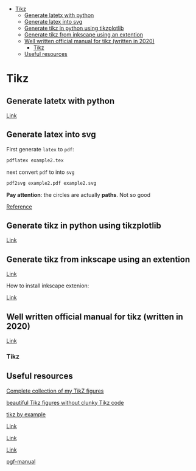 <!--ts-->
   * [Tikz](#tikz)
      * [Generate latetx with python](#generate-latetx-with-python)
      * [Generate latex into svg](#generate-latex-into-svg)
      * [Generate tikz in python using tikzplotlib](#generate-tikz-in-python-using-tikzplotlib)
      * [Generate tikz from inkscape using an extention](#generate-tikz-from-inkscape-using-an-extention)
      * [Well written official manual for tikz (written in 2020)](#well-written-official-manual-for-tikz-written-in-2020)
         * [Tikz](#tikz-1)
      * [Useful resources](#useful-resources)

<!-- Added by: gil_diy, at: Sat 20 Feb 2021 01:37:12 IST -->

<!--te-->

# Tikz


## Generate latetx with python

[Link](https://jeltef.github.io/PyLaTeX/current/examples/matplotlib_ex.html)

## Generate latex into svg

First generate `latex` to `pdf`:

```bash
pdflatex example2.tex 
```
next convert `pdf` to into `svg`

```bash
pdf2svg example2.pdf example2.svg
```

**Pay attention**: the circles are actually **paths**.
Not so good

[Reference](https://tex.stackexchange.com/questions/51757/how-can-i-use-tikz-to-make-standalone-svg-graphics)

## Generate tikz in python using tikzplotlib

[Link](https://github.com/nschloe/tikzplotlib)


## Generate tikz from inkscape using an extention

[Link](https://github.com/kjellmf/svg2tikz)

How to install inkscape extenion:

[Link](https://www.youtube.com/watch?v=7M09gTMb3G4)


## Well written official manual for tikz (written in 2020)

[Link](https://pgf-tikz.github.io/pgf/pgfmanual.pdf)


### Tikz

## Useful resources

[Complete collection of my TikZ figures](https://github.com/PetarV-/TikZ)

[beautiful Tikz figures without clunky Tikz code ](https://github.com/negrinho/sane_tikz)

[tikz by example](https://github.com/ridlo/tikz_by_example)

[Link](https://texample.net/tikz/examples/all/)

[Link](https://github.com/walmes/Tikz)

[Link](https://github.com/hackl/tikz-network)

[pgf-manual](https://ftp.cc.uoc.gr/mirrors/CTAN/graphics/pgf/base/doc/pgfmanual.pdf)